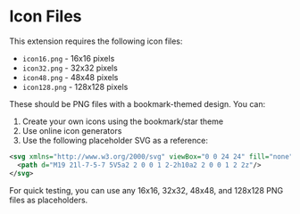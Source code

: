 # Icon Files

This extension requires the following icon files:

- `icon16.png` - 16x16 pixels
- `icon32.png` - 32x32 pixels
- `icon48.png` - 48x48 pixels
- `icon128.png` - 128x128 pixels

These should be PNG files with a bookmark-themed design. You can:

1. Create your own icons using the bookmark/star theme
2. Use online icon generators
3. Use the following placeholder SVG as a reference:

```svg
<svg xmlns="http://www.w3.org/2000/svg" viewBox="0 0 24 24" fill="none" stroke="currentColor" stroke-width="2">
  <path d="M19 21l-7-5-7 5V5a2 2 0 0 1 2-2h10a2 2 0 0 1 2 2z"/>
</svg>
```

For quick testing, you can use any 16x16, 32x32, 48x48, and 128x128 PNG files as placeholders.
